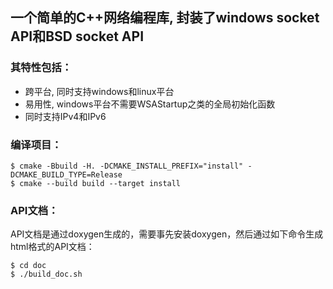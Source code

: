 ## 一个简单的C++网络编程库, 封装了windows socket API和BSD socket API

### 其特性包括：

- 跨平台, 同时支持windows和linux平台
- 易用性, windows平台不需要WSAStartup之类的全局初始化函数
- 同时支持IPv4和IPv6

### 编译项目：

```shell
$ cmake -Bbuild -H. -DCMAKE_INSTALL_PREFIX="install" -DCMAKE_BUILD_TYPE=Release  
$ cmake --build build --target install  
```

### API文档：

API文档是通过doxygen生成的，需要事先安装doxygen，然后通过如下命令生成html格式的API文档：

```shell
$ cd doc
$ ./build_doc.sh
```
